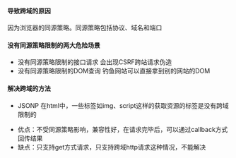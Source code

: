 #### 导致跨域的原因
因为浏览器的同源策略。同源策略包括协议、域名和端口

#### 没有同源策略限制的两大危险场景
* 没有同源策略限制的接口请求
会出现CSRF跨站请求伪造
* 没有同源策略限制的DOM查询
钓鱼网站可以直接拿到别的网站的DOM

#### 解决跨域的方法
* JSONP
在html中，一些标签如img、script这样的获取资源的标签是没有跨域限制的  
- 优点：不受同源策略影响，兼容性好，在请求完毕后，可以通过callback方式回传结果
- 缺点：只支持get方式请求，只支持跨域http请求这种情况，不能解决

